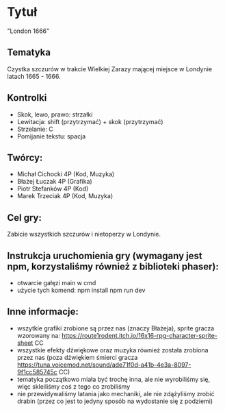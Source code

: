 # Tytuł
"London 1666"

## Tematyka
Czystka szczurów w trakcie Wielkiej Zarazy mającej miejsce w Londynie latach 1665 - 1666.

## Kontrolki
- Skok, lewo, prawo:    strzałki
- Lewitacja:            shift (przytrzymać) + skok (przytrzymać)
- Strzelanie:           C
- Pomijanie tekstu:     spacja

## Twórcy:
- Michał Cichocki 4P (Kod, Muzyka)
- Błażej Łuczak 4P (Grafika)
- Piotr Stefanków 4P (Kod)
- Marek Trzeciak 4P (Kod, Muzyka)

## Cel gry:
Zabicie wszystkich szczurów i nietoperzy w Londynie.

## Instrukcja uruchomienia gry (wymagany jest npm, korzystaliśmy również z biblioteki phaser):
- otwarcie gałęzi main w cmd
- użycie tych komend:
    npm install
    npm run dev

## Inne informacje:
- wszytkie grafiki zrobione są przez nas (znaczy Błażeja), sprite gracza wzorowany na: https://route1rodent.itch.io/16x16-rpg-character-sprite-sheet CC
- wszystkie efekty dźwiękowe oraz muzyka również została zrobiona przez nas (poza dźwiękiem śmierci gracza https://tuna.voicemod.net/sound/ade71f0d-a41b-4e3a-8097-9f1cc585745c CC)
- tematyka początkowo miała być trochę inna, ale nie wyrobiliśmy się, więc skleiliśmy coś z tego co zrobiliśmy
- nie przewidywaliśmy latania jako mechaniki, ale nie zdążyliśmy zrobić drabin (przez co jest to jedyny sposób na wydostanie się z podziemi)